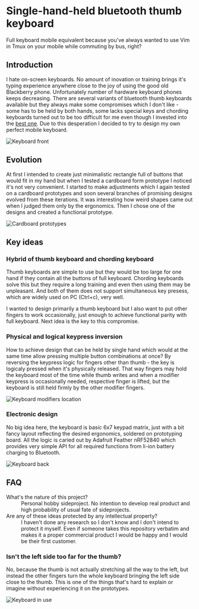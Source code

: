 # Single-hand-held bluetooth thumb keyboard

Full keyboard mobile equivalent because you've always wanted to use Vim in Tmux on your mobile while commuting by bus, right?

## Introduction

I hate on-screen keyboards. No amount of inovation or training brings it's typing experience anywhere close to the joy of using the good old Blackberry phone. Unfortunately number of hardware keyboard phones keeps decreasing. There are several variants of bluetooth thumb keyboards available but they always make some compromises which I don't like - some has to be held by both hands, some lacks special keys and chording keyboards turned out to be too difficult for me even though I invested into the [best one](https://twiddler.tekgear.com/). Due to this desperation I decided to try to design my own perfect mobile keyboard.

![Keyboard front](front.jpg)

## Evolution

At first I intended to create just minimalistic rectangle full of buttons that would fit in my hand but when I tested a cardboard form prototype I noticed it's not very convenient. I started to make adjustments which I again tested on a cardboard prototypes and soon several branches of promising designs evolved from these iterations. It was interesting how weird shapes came out when I judged them only by the ergonomics. Then I chose one of the designs and created a functional prototype.

![Cardboard prototypes](prototypes.jpg)

## Key ideas

### Hybrid of thumb keyboard and chording keyboard

Thumb keyboards are simple to use but they would be too large for one hand if they contain all the buttons of full keyboard. Chording keyboards solve this but they require a long training and even then using them may be unpleasant. And both of them does not support simultaneous key presess, which are widely used on PC (Ctrl+c), very well.

I wanted to design primarily a thumb keyboard but I also want to put other fingers to work occasionally, just enough to achieve functional parity with full keyboard. Next idea is the key to this compromise.

### Physical and logical keypress inversion

How to achieve design that can be held by single hand which would at the same time allow pressing multiple button combinations at once? By reversing the keypress logic for fingers other than thumb - the key is logicaly pressed when it's physically released. That way fingers may hold the keyboard most of the time while thumb writes and when a modifier keypress is occasionally needed, respective finger is lifted, but the keyboard is still held firmly by the other modifier fingers.

![Keyboard modifiers location](modifiers.jpg)

### Electronic design

No big idea here, the keyboard is basic 6x7 keypad matrix, just with a bit fancy layout reflecting the desired ergonomics, soldered on prototyping board. All the logic is caried out by Adafruit Feather nRF52840 which provides very simple API for all required functions from li-ion battery charging to Bluetooth.

![Keyboard back](back.jpg)

## FAQ

<dl>
	<dt>What's the nature of this project?</dt>
	<dd>Personal hobby sideproject. No intention to develop real product and high probability of usual fate of sideprojects.</dd>
	<dt>Are any of these ideas protected by any intellectual property?</dt>
	<dd>I haven't done any research so I don't know and I don't intend to protect it myself. Even if someone takes this repository verbatim and makes it a proper commercial product I would be happy and I would be their first customer.</dd>
</dl>

### Isn't the left side too far for the thumb?

No, because the thumb is not actually stretching all the way to the left, but instead the other fingers turn the whole keyboard bringing the left side close to the thumb. This is one of the things that's hard to explain or imagine without experiencing it on the prototypes.

![Keyboard in use](usage.jpg)

